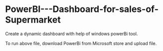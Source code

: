 # PowerBI---Dashboard-for-sales-of-Supermarket
Create a dynamic dashboard with help of windows powerBi tool.

To run above file, download PowerBi from Microsoft store and upload file.
